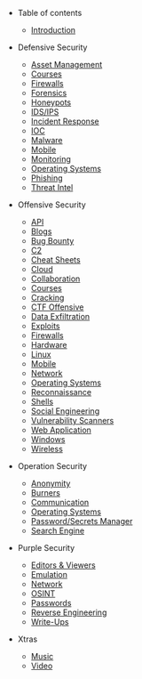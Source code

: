 * Table of contents

  * [Introduction](README.md)

* Defensive Security

  * [Asset Management](defensive-security/defensive-assets-management.md)
  * [Courses](defensive-security/defensive-courses.md)
  * [Firewalls](defensive-security/defensive-firewalls.md)
  * [Forensics](defensive-security/defensive-forensics.md)
  * [Honeypots](defensive-security/defensive-honeypot.md)
  * [IDS/IPS](defensive-security/defensive-ids-ips.md)
  * [Incident Response](defensive-security/defensive-ir.md)
  * [IOC](defensive-security/defensive-ioc.md)
  * [Malware](defensive-security/defensive-malware.md)
  * [Mobile](defensive-security/defensive-mobile.md)
  * [Monitoring](defensive-security/defensive-monitoring.md)
  * [Operating Systems](defensive-security/defensive-operating-system.md)
  * [Phishing](defensive-security/defensive-phishing.md)
  * [Threat Intel](defensive-security/defensive-threat-intel.md)

* Offensive Security

  * [API](offensive-security/offensive-api.md)
  * [Blogs](offensive-security/offensive-blogs.md)
  * [Bug Bounty](offensive-security/offensive-bug-bounty.md)
  * [C2](offensive-security/offensive-C2.md)
  * [Cheat Sheets](offensive-security/offensive-cheat-sheets.md)
  * [Cloud](offensive-security/offensive-cloud.md)
  * [Collaboration](offensive-security/offensive-collab.md)
  * [Courses](offensive-security/offensive-courses.md)
  * [Cracking](offensive-security/offensive-cracking.md)
  * [CTF Offensive](offensive-security/offensive-ctf.md)
  * [Data Exfiltration](offensive-security/offensive-data-exfiltration.md)
  * [Exploits](offensive-security/offensive-exploits.md)
  * [Firewalls](offensive-security/offensive-firewalls.md)
  * [Hardware](offensive-security/offensive-hardware.md)
  * [Linux](offensive-security/offensive-linux.md)
  * [Mobile](offensive-security/offensive-mobile.md)
  * [Network](offensive-security/offensive-network.md)
  * [Operating Systems](offensive-security/offensive-operating-system.md)
  * [Reconnaissance](offensive-security/offensive-recon.md)
  * [Shells](offensive-security/offensive-shells.md)
  * [Social Engineering](offensive-security/offensive-social-engineering.md)
  * [Vulnerability Scanners](offensive-security/offensive-vuln-scanners.md)
  * [Web Application](offensive-security/offensive-web-app.md)
  * [Windows](offensive-security/offensive-windows.md)
  * [Wireless](offensive-security/offensive-wireless.md)

* Operation Security

  * [Anonymity](operation-security/operation-anonymity.md)
  * [Burners](operation-security/operation-burners.md)
  * [Communication](operation-security/operation-communication.md)
  * [Operating Systems](operation-security/operation-operating-systems.md)
  * [Password/Secrets Manager](operation-security/operation-pass-access-management.md)
  * [Search Engine](operation-security/operation-search-engines.md)

* Purple Security

  * [Editors & Viewers](purple-security/purple-editor-viewer.md)
  * [Emulation](purple-security/purple-emulation.md)
  * [Network](purple-security/purple-network.md)
  * [OSINT](purple-security/purple-osint.md)
  * [Passwords](purple-security/purple-passwords.md)
  * [Reverse Engineering](purple-security/purple-re.md)
  * [Write-Ups](purple-security/purple-write-ups.md)

* Xtras

  * [Music](xtras/xtras-music.md)
  * [Video](xtras/xtras-video.md)


